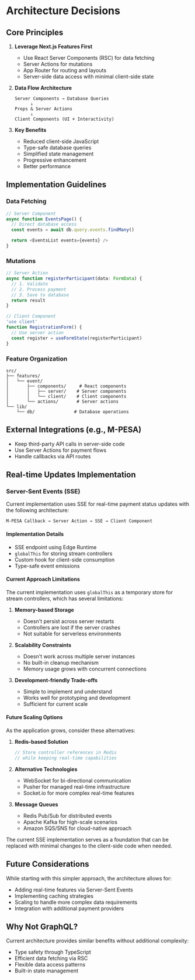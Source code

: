 # Architecture Decisions

## Core Principles

1. **Leverage Next.js Features First**

   - Use React Server Components (RSC) for data fetching
   - Server Actions for mutations
   - App Router for routing and layouts
   - Server-side data access with minimal client-side state

2. **Data Flow Architecture**

   ```
   Server Components → Database Queries
         ↓
   Props & Server Actions
         ↓
   Client Components (UI + Interactivity)
   ```

3. **Key Benefits**
   - Reduced client-side JavaScript
   - Type-safe database queries
   - Simplified state management
   - Progressive enhancement
   - Better performance

## Implementation Guidelines

### Data Fetching

```typescript
// Server Component
async function EventsPage() {
  // Direct database access
  const events = await db.query.events.findMany()

  return <EventsList events={events} />
}
```

### Mutations

```typescript
// Server Action
async function registerParticipant(data: FormData) {
  // 1. Validate
  // 2. Process payment
  // 3. Save to database
  return result
}

// Client Component
'use client'
function RegistrationForm() {
  // Use server action
  const register = useFormState(registerParticipant)
}
```

### Feature Organization

```
src/
├── features/
│   └── event/
│       ├── components/     # React components
│       │   ├── server/    # Server components
│       │   └── client/    # Client components
│       └── actions/       # Server actions
└── lib/
    └── db/               # Database operations
```

## External Integrations (e.g., M-PESA)

- Keep third-party API calls in server-side code
- Use Server Actions for payment flows
- Handle callbacks via API routes

## Real-time Updates Implementation

### Server-Sent Events (SSE)

Current implementation uses SSE for real-time payment status updates with the following architecture:

```
M-PESA Callback → Server Action → SSE → Client Component
```

#### Implementation Details

- SSE endpoint using Edge Runtime
- `globalThis` for storing stream controllers
- Custom hook for client-side consumption
- Type-safe event emissions

#### Current Approach Limitations

The current implementation uses `globalThis` as a temporary store for stream controllers, which has several limitations:

1. **Memory-based Storage**

   - Doesn't persist across server restarts
   - Controllers are lost if the server crashes
   - Not suitable for serverless environments

2. **Scalability Constraints**

   - Doesn't work across multiple server instances
   - No built-in cleanup mechanism
   - Memory usage grows with concurrent connections

3. **Development-friendly Trade-offs**
   - Simple to implement and understand
   - Works well for prototyping and development
   - Sufficient for current scale

#### Future Scaling Options

As the application grows, consider these alternatives:

1. **Redis-based Solution**

   ```typescript
   // Store controller references in Redis
   // while keeping real-time capabilities
   ```

2. **Alternative Technologies**

   - WebSocket for bi-directional communication
   - Pusher for managed real-time infrastructure
   - Socket.io for more complex real-time features

3. **Message Queues**
   - Redis Pub/Sub for distributed events
   - Apache Kafka for high-scale scenarios
   - Amazon SQS/SNS for cloud-native approach

The current SSE implementation serves as a foundation that can be replaced with minimal changes to the client-side code when needed.

## Future Considerations

While starting with this simpler approach, the architecture allows for:

- Adding real-time features via Server-Sent Events
- Implementing caching strategies
- Scaling to handle more complex data requirements
- Integration with additional payment providers

## Why Not GraphQL?

Current architecture provides similar benefits without additional complexity:

- Type safety through TypeScript
- Efficient data fetching via RSC
- Flexible data access patterns
- Built-in state management
